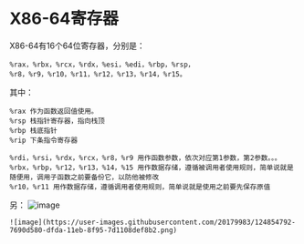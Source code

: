 # X86-64寄存器 #  

X86-64有16个64位寄存器，分别是：  

    %rax，%rbx，%rcx，%rdx，%esi，%edi，%rbp，%rsp，%r8，%r9，%r10，%r11，%r12，%r13，%r14，%r15。

其中：  

    %rax 作为函数返回值使用。
    %rsp 栈指针寄存器，指向栈顶
    %rbp 栈底指针  
    %rip 下条指令寄存器
    
    %rdi，%rsi，%rdx，%rcx，%r8，%r9 用作函数参数，依次对应第1参数，第2参数。。。
    %rbx，%rbp，%r12，%r13，%14，%15 用作数据存储，遵循被调用者使用规则，简单说就是随便用，调用子函数之前要备份它，以防他被修改
    %r10，%r11 用作数据存储，遵循调用者使用规则，简单说就是使用之前要先保存原值
    
另：
    ![image](https://user-images.githubusercontent.com/20179983/124875788-dfd51080-dffb-11eb-8230-cbceb1dec429.png)

    
    ![image](https://user-images.githubusercontent.com/20179983/124854792-7690d580-dfda-11eb-8f95-7d1108def8b2.png)

